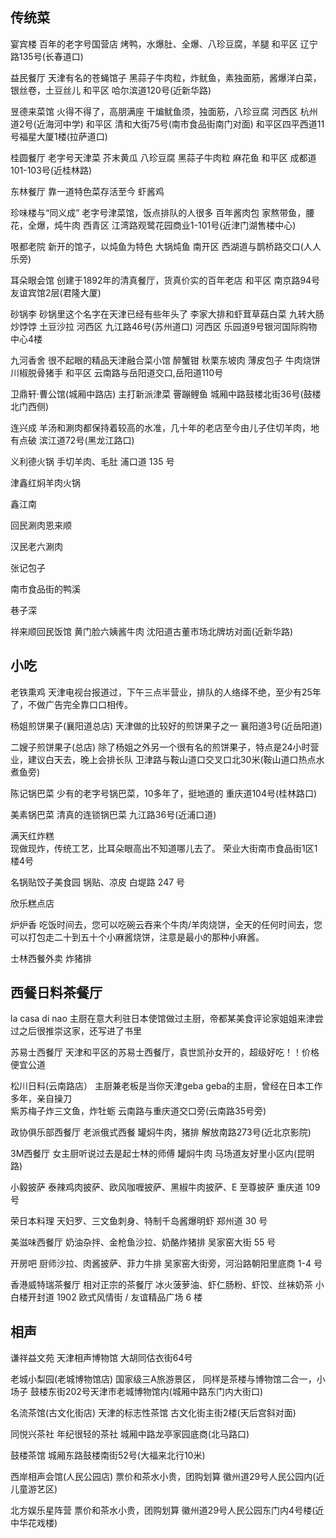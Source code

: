 ## 传统菜

宴宾楼
百年的老字号国营店
烤鸭，水爆肚、全爆、八珍豆腐，羊腿
和平区 辽宁路135号(长春道口)

益民餐厅
天津有名的苍蝇馆子
黑蒜子牛肉粒，炸鱿鱼，素独面筋，酱爆洋白菜，银丝卷，土豆丝儿
和平区 哈尔滨道120号(近新华路)

昱德来菜馆
火得不得了，高朋满座
干煸鱿鱼须，独面筋，八珍豆腐
河西区 杭州道2号(近海河中学)
和平区 清和大街75号(南市食品街南门对面)
和平区四平西道11号福星大厦1楼(拉萨道口)

桂圆餐厅
老字号天津菜
芥末黄瓜 八珍豆腐 黑蒜子牛肉粒 麻花鱼 
和平区 成都道101-103号(近桂林路)

东林餐厅
靠一道特色菜存活至今
虾酱鸡

珍味楼与“同义成”
老字号津菜馆，饭点排队的人很多
百年酱肉包 家熬带鱼，腰花，全爆，炖牛肉
西青区 江湾路观鹭花园商业1-101号(近津门湖售楼中心)

哏都老院
新开的馆子，以炖鱼为特色
大锅炖鱼 
南开区 西湖道与鹊桥路交口(人人乐旁)

耳朵眼会馆
创建于1892年的清真餐厅，货真价实的百年老店
和平区 南京路94号友谊宾馆2层(君隆大厦)


砂锅李
砂锅里这个名字在天津已经有些年头了
李家大排和虾茸草菇白菜 九转大肠 炒饽饽 土豆沙拉 
河西区 九江路46号(苏州道口)
河西区 乐园道9号银河国际购物中心4楼

九河香舍
很不起眼的精品天津融合菜小馆
醉蟹钳 秋栗东坡肉 薄皮包子 牛肉烧饼 川椒脱骨猪手
和平区 云南路与岳阳道交口,岳阳道110号

卫鼎轩·曹公馆(城厢中路店)
主打新派津菜
罾蹦鲤鱼
城厢中路鼓楼北街36号(鼓楼北门西侧)

连兴成
羊汤和涮肉都保持着较高的水准，几十年的老店至今由儿子住切羊肉，地有点破
滨江道72号(黑龙江路口)

义利德火锅
手切羊肉、毛肚
浦口道 135 号

津鑫红焖羊肉火锅

鑫江南

回民涮肉恩来顺

汉民老六涮肉

张记包子

南市食品街的鸭溪

巷子深

祥来顺回民饭馆 
黄门脸六姨酱牛肉
沈阳道古董市场北牌坊对面(近新华路)

## 小吃

老铁熏鸡
天津电视台报道过，下午三点半营业，排队的人络绎不绝，至少有25年了，不做广告完全靠口口相传。

杨姐煎饼果子(襄阳道总店) 
天津做的比较好的煎饼果子之一
襄阳道3号(近岳阳道)

二嫂子煎饼果子(总店)
除了杨姐之外另一个很有名的煎饼果子，特点是24小时营业，建议白天去，晚上会排长队
卫津路与鞍山道口交叉口北30米(鞍山道口热点水煮鱼旁)

陈记锅巴菜
少有的老字号锅巴菜，10多年了，挺地道的
重庆道104号(桂林路口)

美素锅巴菜
清真的连锁锅巴菜
九江路36号(近浦口道)

满天红炸糕  
现做现炸，传统工艺，比耳朵眼高出不知道哪儿去了。
荣业大街南市食品街1区1楼4号	

名锅贴饺子美食园
锅贴、凉皮
白堤路 247 号

欣乐糕点店

炉炉香
吃饭时间去，您可以吃碗云吞来个牛肉/羊肉烧饼，全天的任何时间去，您可以打包走二十到五十个小麻酱烧饼，注意是最小的那种小麻酱。

士林西餐外卖
炸猪排

## 西餐日料茶餐厅

la casa di nao
主厨在意大利驻日本使馆做过主厨，帝都某美食评论家姐姐来津尝过之后很推崇这家，还写进了书里

苏易士西餐厅
天津和平区的苏易士西餐厅，袁世凯孙女开的，超级好吃！！价格便宜公道

松川日料(云南路店）
主厨兼老板是当你天津geba geba的主厨，曾经在日本工作多年，亲自操刀   
紫苏梅子炸三文鱼，炸牡蛎
云南路与重庆道交口旁(云南路35号旁)

政协俱乐部西餐厅
老派俄式西餐
罐焖牛肉，猪排
解放南路273号(近北京影院)

3M西餐厅
女主厨听说过去是起士林的师傅
罐焖牛肉
马场道友好里小区内(昆明路)

小毅披萨
泰辣鸡肉披萨、欧风咖喱披萨、黑椒牛肉披萨、E 至尊披萨
重庆道 109 号

荣日本料理
天妇罗、三文鱼刺身、特制千岛酱爆明虾
郑州道 30 号

美滋味西餐厅
奶油杂拌、金枪鱼沙拉、奶酪炸猪排
吴家窑大街 55 号

开房吧
厨师沙拉、肉酱披萨、菲力牛排
吴家窑大街旁，河沿路朝阳里底商 1-4 号

香港威特瑞茶餐厅
相对正宗的茶餐厅
冰火菠萝油、虾仁肠粉、虾饺、丝袜奶茶
小白楼开封道 1902 欧式风情街 / 友谊精品广场 6 楼

## 相声

谦祥益文苑
天津相声博物馆 
大胡同估衣街64号

老城小梨园(老城博物馆店)
国家级三A旅游景区， 同样是茶楼与博物馆二合一，小场子
鼓楼东街202号天津市老城博物馆内(城厢中路东门内大街口)

名流茶馆(古文化街店) 
天津的标志性茶馆
古文化街主街2楼(天后宫斜对面)

同悦兴茶社
年纪很轻的茶社
城厢中路龙亭家园底商(北马路口)

鼓楼茶馆
城厢东路鼓楼南街52号(大福来北行10米)

西岸相声会馆(人民公园店) 
票价和茶水小贵，团购划算
徽州道29号人民公园内(近儿童游艺区)

北方娱乐星阵营
票价和茶水小贵，团购划算
徽州道29号人民公园东门内4号楼(近中华花戏楼)